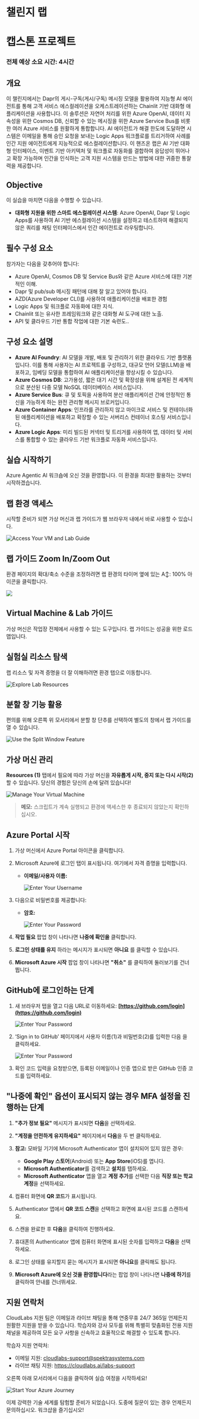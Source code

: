 # 챌린지 랩

# 캡스톤 프로젝트

### 전체 예상 소요 시간: 4시간

## 개요

이 챌린지에서는 Dapr의 게시-구독(게시/구독) 메시징 모델을 활용하여 지능형 AI 에이전트를 통해 고객 서비스 에스컬레이션을 오케스트레이션하는 Chainlit 기반 대화형 애플리케이션을 사용합니다. 이 솔루션은 자연어 처리를 위한 Azure OpenAI, 데이터 지속성을 위한 Cosmos DB, 신뢰할 수 있는 메시징을 위한 Azure Service Bus를 비롯한 여러 Azure 서비스를 원활하게 통합합니다. AI 에이전트가 해결 한도에 도달하면 시스템은 이메일을 통해 승인 요청을 보내는 Logic Apps 워크플로를 트리거하여 사례를 인간 지원 에이전트에게 지능적으로 에스컬레이션합니다. 이 핸즈온 랩은 AI 기반 대화형 인터페이스, 이벤트 기반 아키텍처 및 워크플로 자동화를 결합하여 응답성이 뛰어나고 확장 가능하며 인간을 인식하는 고객 지원 시스템을 만드는 방법에 대한 귀중한 통찰력을 제공합니다.

## Objective 

이 실습을 마치면 다음을 수행할 수 있습니다.

- **대화형 지원을 위한 스마트 에스컬레이션 시스템**: Azure OpenAI, Dapr 및 Logic Apps를 사용하여 AI 기반 에스컬레이션 시스템을 설정하고 테스트하여 해결되지 않은 쿼리를 채팅 인터페이스에서 인간 에이전트로 라우팅합니다.

## 필수 구성 요소

참가자는 다음을 갖추어야 합니다:

- Azure OpenAI, Cosmos DB 및 Service Bus와 같은 Azure 서비스에 대한 기본적인 이해.
- Dapr 및 pub/sub 메시징 패턴에 대해 잘 알고 있어야 합니다.
- AZD(Azure Developer CLI)를 사용하여 애플리케이션을 배포한 경험 
- Logic Apps 및 워크플로 자동화에 대한 지식.
- Chainlit 또는 유사한 프레임워크와 같은 대화형 AI 도구에 대한 노출.
- API 및 클라우드 기반 통합 작업에 대한 기본 숙련도..

## 구성 요소 설명

- **Azure AI Foundry**: AI 모델을 개발, 배포 및 관리하기 위한 클라우드 기반 플랫폼입니다. 이를 통해 사용자는 AI 프로젝트를 구성하고, 대규모 언어 모델(LLM)을 배포하고, 임베딩 모델을 통합하여 AI 애플리케이션을 향상시킬 수 있습니다.
- **Azure Cosmos DB**: 고가용성, 짧은 대기 시간 및 확장성을 위해 설계된 전 세계적으로 분산된 다중 모델 NoSQL 데이터베이스 서비스입니다.
- **Azure Service Bus**: 큐 및 토픽을 사용하여 분산 애플리케이션 간에 안정적인 통신을 가능하게 하는 완전 관리형 메시지 브로커입니다.
- **Azure Container Apps**: 인프라를 관리하지 않고 마이크로 서비스 및 컨테이너화된 애플리케이션을 배포하고 확장할 수 있는 서버리스 컨테이너 호스팅 서비스입니다.
- **Azure Logic Apps**: 미리 빌드된 커넥터 및 트리거를 사용하여 앱, 데이터 및 서비스를 통합할 수 있는 클라우드 기반 워크플로 자동화 서비스입니다.


## 실습 시작하기

Azure Agentic AI 워크숍에 오신 것을 환영합니다. 이 환경을 최대한 활용하는 것부터 시작하겠습니다.

## 랩 환경 액세스

시작할 준비가 되면 가상 머신과 랩 가이드가 웹 브라우저 내에서 바로 사용할 수 있습니다.

![Access Your VM and Lab Guide](./media/Agg1.png)

## 랩 가이드 Zoom In/Zoom Out

환경 페이지의 확대/축소 수준을 조정하려면 랩 환경의 타이머 옆에 있는 A↕: 100% 아이콘을 클릭합니다.

![](./media/Agg2.png)

## Virtual Machine & Lab 가이드

가상 머신은 작업장 전체에서 사용할 수 있는 도구입니다. 랩 가이드는 성공을 위한 로드맵입니다.

## 실험실 리소스 탐색

랩 리소스 및 자격 증명을 더 잘 이해하려면 환경 탭으로 이동합니다.

![Explore Lab Resources](./media/Agg3.png)

## 분할 창 기능 활용

편의를 위해 오른쪽 위 모서리에서 분할 창 단추를 선택하여 별도의 창에서 랩 가이드를 열 수 있습니다.

![Use the Split Window Feature](./media/Agg4.png)

## 가상 머신 관리

**Resources (1)** 탭에서 필요에 따라 가상 머신을 **자유롭게 시작, 중지 또는 다시 시작(2)** 할 수 있습니다. 당신의 경험은 당신의 손에 달려 있습니다!

![Manage Your Virtual Machine](./media/Agg5.png)

<!-- ## Lab Duration Extension

1. To extend the duration of the lab, kindly click the **Hourglass** icon in the top right corner of the lab environment.

    ![Manage Your Virtual Machine](./media/media/gext.png)

    >**Note:** You will get the **Hourglass** icon when 10 minutes are remaining in the lab.

2. Click **OK** to extend your lab duration.

   ![Manage Your Virtual Machine](./media/media/gext2.png)

3. If you have not extended the duration prior to when the lab is about to end, a pop-up will appear, giving you the option to extend. Click **OK** to proceed. -->

> **메모:** 스크립트가 계속 실행되고 환경에 액세스한 후 종료되지 않았는지 확인하십시오.

## Azure Portal 시작

1. 가상 머신에서 Azure Portal 아이콘을 클릭합니다.
2. Microsoft Azure에 로그인 탭이 표시됩니다. 여기에서 자격 증명을 입력합니다.

   - **이메일/사용자 이름:** <inject key="AzureAdUserEmail"></inject>

     ![Enter Your Username](./media/gt-5.png)

3. 다음으로 비밀번호를 제공합니다:

   - **암호:** <inject key="AzureAdUserPassword"></inject>

     ![Enter Your Password](./media/gt-4.png)

4. **작업 필요** 팝업 창이 나타나면 **나중에 확인을** 클릭합니다.
5. **로그인 상태를 유지** 하라는 메시지가 표시되면 **아니요** 를 클릭할 수 있습니다.
6. **Microsoft Azure 시작** 팝업 창이 나타나면 **"취소"** 를 클릭하여 둘러보기를 건너뜁니다.

## GitHub에 로그인하는 단계

1. 새 브라우저 탭을 열고 다음 URL로 이동하세요: **[https://github.com/login](https://github.com/login)**

   ![Enter Your Password](./media/Git1.png)

1. ‘Sign in to GitHub’ 페이지에서 사용자 이름(1)과 비밀번호(2)를 입력한 다음 을 클릭하세요.

   ![Enter Your Password](./media/Git2.png)

1. 확인 코드 입력을 요청받으면, 등록된 이메일이나 인증 앱으로 받은 GitHub 인증 코드를 입력하세요.

## "나중에 확인" 옵션이 표시되지 않는 경우 MFA 설정을 진행하는 단계

1. **"추가 정보 필요"** 메시지가 표시되면 **다음**을 선택하세요.

1. **"계정을 안전하게 유지하세요"** 페이지에서 **다음**을 두 번 클릭하세요.

1. **참고:** 모바일 기기에 Microsoft Authenticator 앱이 설치되어 있지 않은 경우:

   - **Google Play 스토어**(Android) 또는 **App Store**(iOS)를 엽니다.
   - **Microsoft Authenticator**를 검색하고 **설치**를 탭하세요.
   - **Microsoft Authenticator** 앱을 열고 **계정 추가**를 선택한 다음 **직장 또는 학교 계정**을 선택하세요.

1. 컴퓨터 화면에 **QR 코드**가 표시됩니다.

1. Authenticator 앱에서 **QR 코드 스캔**을 선택하고 화면에 표시된 코드를 스캔하세요.

1. 스캔을 완료한 후 **다음**을 클릭하여 진행하세요.

1. 휴대폰의 Authenticator 앱에 컴퓨터 화면에 표시된 숫자를 입력하고 **다음**을 선택하세요.

1. 로그인 상태를 유지할지 묻는 메시지가 표시되면 **아니요**를 클릭해도 됩니다.

1. **Microsoft Azure에 오신 것을 환영합니다**라는 팝업 창이 나타나면 **나중에 하기**를 클릭하여 안내를 건너뛰세요.

## 지원 연락처

CloudLabs 지원 팀은 이메일과 라이브 채팅을 통해 연중무휴 24/7 365일 언제든지 원활한 지원을 받을 수 있습니다. 학습자와 강사 모두를 위해 특별히 맞춤화된 전용 지원 채널을 제공하여 모든 요구 사항을 신속하고 효율적으로 해결할 수 있도록 합니다.

학습자 지원 연락처:

- 이메일 지원: [cloudlabs-support@spektrasystems.com](mailto:cloudlabs-support@spektrasystems.com)
- 라이브 채팅 지원: https://cloudlabs.ai/labs-support

오른쪽 아래 모서리에서 다음을 클릭하여 실습 여정을 시작하세요!

![Start Your Azure Journey](./media/Agg6.png)

이제 강력한 기술 세계를 탐험할 준비가 되었습니다. 도중에 질문이 있는 경우 언제든지 문의하십시오. 워크샵을 즐기십시오!
